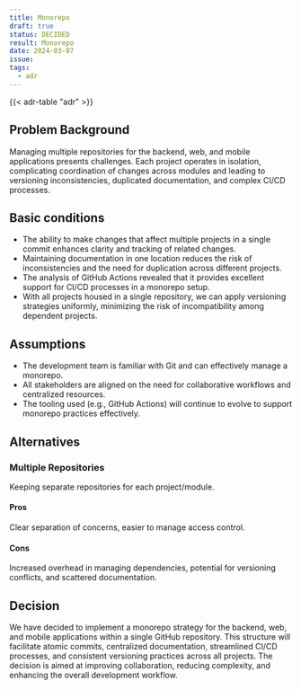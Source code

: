 ```yaml
---
title: Monorepo
draft: true
status: DECIDED
result: Monorepo
date: 2024-03-07
issue:
tags:
  - adr
---
```


{{< adr-table "adr" >}}

## Problem Background

Managing multiple repositories for the backend, web, and mobile applications presents challenges.
Each project operates in isolation, complicating coordination of changes across modules and leading
to versioning inconsistencies, duplicated documentation, and complex CI/CD processes.

## Basic conditions

- The ability to make changes that affect multiple projects in a single commit
  enhances clarity and tracking of related changes.
- Maintaining documentation in one location reduces the risk of
  inconsistencies and the need for duplication across different projects.
- The analysis of GitHub Actions revealed that it provides excellent support for
  CI/CD processes in a monorepo setup.
- With all projects housed in a single repository, we can apply versioning
  strategies uniformly, minimizing the risk of incompatibility among dependent projects.

## Assumptions

- The development team is familiar with Git and can effectively manage a monorepo.
- All stakeholders are aligned on the need for collaborative workflows and centralized resources.
- The tooling used (e.g., GitHub Actions) will continue to evolve to support monorepo practices
  effectively.

## Alternatives

### Multiple Repositories

Keeping separate repositories for each project/module.

#### Pros

Clear separation of concerns, easier to manage access control.

#### Cons

Increased overhead in managing dependencies, potential for versioning conflicts, and scattered
documentation.

## Decision

We have decided to implement a monorepo strategy for the backend, web, and mobile applications
within a single GitHub repository. This structure will facilitate atomic commits, centralized
documentation, streamlined CI/CD processes, and consistent versioning practices across all projects.
The decision is aimed at improving collaboration, reducing complexity, and enhancing the overall
development workflow.